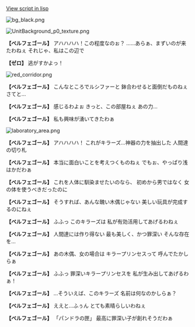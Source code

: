 [View script in lisp](../scripts/202259053.txt)

![bg_black.png](../images/backgrounds/bg_black.png)

![UnitBackground_p0_texture.png](../images/backgrounds/UnitBackground_p0_texture.png)

**【ベルフェゴール】**
アハハハハ！この程度なのぉ？
……あらぁ、まずいのが来たわねぇ
それじゃ、私はこの辺で

**【ゼロ】**
逃がすかよっ！

![red_corridor.png](../images/backgrounds/red_corridor.png)

**【ベルフェゴール】**
こんなところでルシファーと
鉢合わせると面倒だものねぇ
さてと…

**【ベルフェゴール】**
感じるわよぉ
きっと、この部屋ねぇ
あの力…

**【ベルフェゴール】**
私も興味が湧いてきたわぁ

![laboratory_area.png](../images/backgrounds/laboratory_area.png)

**【ベルフェゴール】**
アハハハハ！
これがキラーズ…神器の力を抽出した
人間達の切り札

**【ベルフェゴール】**
本当に面白いことを考えつくものねぇ
でもぉ、やっぱり浅はかだわぁ

**【ベルフェゴール】**
これを人体に馴染ませたいのなら、
初めから男ではなく
女の体を使うべきだったのに

**【ベルフェゴール】**
そうすれば、あんな醜い木偶じゃない
美しい玩具が完成するのにねぇ

**【ベルフェゴール】**
ふふっ
このキラーズは
私が有効活用してあげるわねぇ

**【ベルフェゴール】**
人間達には作り得ない
最も美しく、かつ罪深い
そんな存在を…

**【ベルフェゴール】**
あの木偶、女の場合は
キラープリンセスって
呼んでたかしらぁ

**【ベルフェゴール】**
ふふっ
罪深いキラープリンセスを
私が生み出してあげるわぁ！

**【ベルフェゴール】**
…そういえば、このキラーズ
名前は何なのかしらぁ？

**【ベルフェゴール】**
ええと…ふぅん
とても素晴らしいわねぇ

**【ベルフェゴール】**
「パンドラの匣」
最高に罪深い子が創れそうだわぁ
